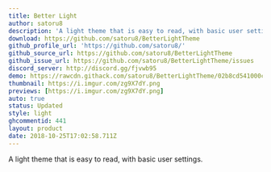```yaml
---
title: Better Light
author: satoru8
description: 'A light theme that is easy to read, with basic user settings.'
download: https://github.com/satoru8/BetterLightTheme
github_profile_url: 'https://github.com/satoru8/'
github_source_url: https://github.com/satoru8/BetterLightTheme
github_issue_url: https://github.com/satoru8/BetterLightTheme/issues
discord_server: http://discord.gg/fjvwb95
demo: https://rawcdn.githack.com/satoru8/BetterLightTheme/02b8cd541000c1a8276afaffeeb2a4697b323b7b/BetterLightTheme.theme.css
thumbnail: https://i.imgur.com/zg9X7dY.png
previews: [https://i.imgur.com/zg9X7dY.png]
auto: true
status: Updated
style: light
ghcommentid: 441
layout: product
date: 2018-10-25T17:02:58.711Z
---
```

A light theme that is easy to read, with basic user settings.